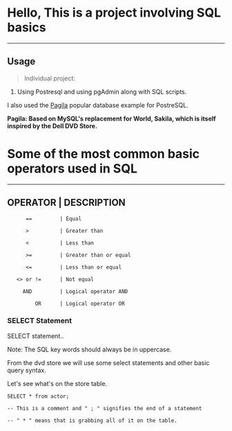 # Hello, This is a project involving SQL basics
----

## Usage

> Individual project:

1.  Using Postresql and using pgAdmin along with SQL scripts.

I also used the [Pagila](https://wiki.postgresql.org/wiki/Sample_Databases) popular database example for PostreSQL. 

**Pagila: Based on MySQL's replacement for World, Sakila, which is itself inspired by the Dell DVD Store.**

# Some of the most common basic operators used in SQL

----

OPERATOR                        |  DESCRIPTION               
----

          ==         | Equal 
          
          >          | Greater than 
          
          <          | Less than 

          >=         | Greater than or equal 

          <=         | Less than or equal 

       <> or !=      | Not equal 

         AND         | Logical operator AND

             OR      | Logical operator OR


       
### SELECT Statement


SELECT statement..

Note:  The SQL key words should always be in uppercase.

From the dvd store we will use some select statements and other basic query syntax.

Let's see what's on the store table.


    SELECT * from actor;   

    -- This is a comment and " ; " signifies the end of a statement 

    -- " * " means that is grabbing all of it on the table.



















